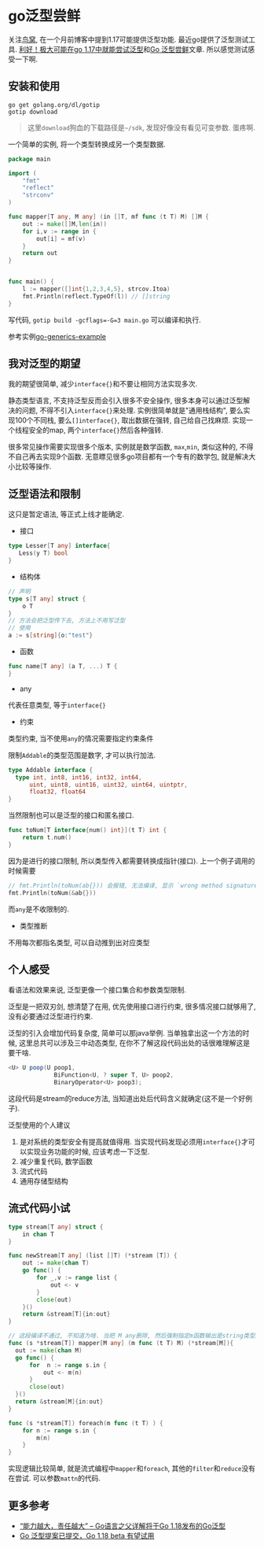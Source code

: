 # go泛型尝鲜

关注[鸟窝](https://colobu.com/), 在一个月前博客中提到1.17可能提供泛型功能. 最近go提供了泛型测试工具. [利好！极大可能在go 1.17中就能尝试泛型](https://colobu.com/2021/02/20/merge-dev-typeparams-to-master-during-Go-1-17/)和[Go 泛型尝鲜](https://colobu.com/2021/03/22/try-go-generic/)文章. 所以感觉测试感受一下啊.

## 安装和使用

```
go get golang.org/dl/gotip
gotip download
```

> 这里`download`狗血的下载路径是`~/sdk`, 发现好像没有看见可变参数. 蛋疼啊.

一个简单的实例, 将一个类型转换成另一个类型数据.

```go
package main

import (
    "fmt"
    "reflect"
    "strconv"
)

func mapper[T any, M any] (in []T, mf func (t T) M) []M {
    out := make([]M,len(in))
    for i,v := range in {
        out[i] = mf(v)
    }
    return out
}


func main() {
    l := mapper([]int{1,2,3,4,5}, strcov.Itoa)
    fmt.Println(reflect.TypeOf(l)) // []string
}
```

写代码, `gotip build -gcflags=-G=3 main.go` 可以编译和执行.

参考实例[go-generics-example](https://github.com/mattn/go-generics-example)

## 我对泛型的期望

我的期望很简单, 减少`interface{}`和不要让相同方法实现多次.

静态类型语言, 不支持泛型反而会引入很多不安全操作, 很多本身可以通过泛型解决的问题, 不得不引入`interface{}`来处理. 实例很简单就是"通用栈结构", 要么实现100个不同栈, 要么`[]interface{}`, 取出数据在强转, 自己给自己找麻烦. 实现一个线程安全的map, 两个`interface{}`然后各种强转.

很多常见操作需要实现很多个版本, 实例就是数学函数, `max`,`min`, 类似这种的, 不得不自己再去实现9个函数. 无意瞟见很多go项目都有一个专有的数学包, 就是解决大小比较等操作.

## 泛型语法和限制

这只是暂定语法, 等正式上线才能确定.

* 接口

```go
type Lesser[T any] interface{
   Less(y T) bool
}
```

* 结构体
```go
// 声明
type s[T any] struct {
    o T
}
// 方法会把泛型传下去, 方法上不用写泛型
// 使用
a := s[string]{o:"test"}

```

* 函数
```go
func name[T any] (a T, ...) T {
}
```

* any

代表任意类型, 等于`interface{}`

* 约束

类型约束, 当不使用`any`的情况需要指定约束条件

限制`Addable`的类型范围是数字, 才可以执行加法.
```go
type Addable interface {
  type int, int8, int16, int32, int64,
      uint, uint8, uint16, uint32, uint64, uintptr,
      float32, float64
}
```

当然限制也可以是泛型的接口和匿名接口.

```go
func toNum[T interface{num() int}](t T) int {
    return t.num()
}
```

因为是进行的接口限制, 所以类型传入都需要转换成指针(接口). 上一个例子调用的时候需要

```go
// fmt.Println(toNum(ab{})) 会报错, 无法编译, 显示 `wrong method signature`
fmt.Println(toNum(&ab{}))
```

而`any`是不收限制的.

* 类型推断

不用每次都指名类型, 可以自动推到出对应类型

## 个人感受

看语法和效果来说, 泛型更像一个接口集合和参数类型限制.

泛型是一把双刃剑, 想清楚了在用, 优先使用接口进行约束, 很多情况接口就够用了, 没有必要通过泛型进行约束.

泛型的引入会增加代码复杂度, 简单可以那java举例. 当单独拿出这一个方法的时候, 这里总共可以涉及三中动态类型, 在你不了解这段代码出处的话很难理解这是要干啥.
```java
<U> U poop(U poop1,
             BiFunction<U, ? super T, U> poop2,
             BinaryOperator<U> poop3);
```

这段代码是stream的reduce方法, 当知道出处后代码含义就确定\(这不是一个好例子).

泛型使用的个人建议
1. 是对系统的类型安全有提高就值得用. 当实现代码发现必须用`interface{}`才可以实现业务功能的时候, 应该考虑一下泛型.
2. 减少重复代码, 数学函数
3. 流式代码
4. 通用存储型结构

## 流式代码小试

```go
type stream[T any] struct {
    in chan T
}

func newStream[T any] (list []T) (*stream [T]) {
    out := make(chan T)
    go func() {
        for _,v := range list {
            out <- v
        }
        close(out)
    }()
    return &stream[T]{in:out}
}

// 这段编译不通过, 不知道为啥. 当把 M any删除, 然后强制指定m函数输出是string类型的时候是可以编译成功的.
func (s *stream[T]) mapper[M any] (m func (t T) M) (*stream[M]){
  out := make(chan M)
  go func() {
      for  n := range s.in {
          out <- m(n)
      }
      close(out)
  }()
  return &stream[M]{in:out}
}

func (s *stream[T]) foreach(m func (t T) ) {
    for n := range s.in {
        m(n)
    }
}
```

实现逻辑比较简单, 就是流式编程中`mapper`和`foreach`, 其他的`filter`和`reduce`没有在尝试. 可以参数`mattn`的代码.

## 更多参考

* [“能力越大，责任越大” – Go语言之父详解将于Go 1.18发布的Go泛型](https://tonybai.com/2021/02/18/typing-generic-go-by-griesemer-at-gophercon-2020/)
* [Go 泛型提案已提交，Go 1.18 beta 有望试用](https://www.oschina.net/news/126428/golang-generics-proposal)
